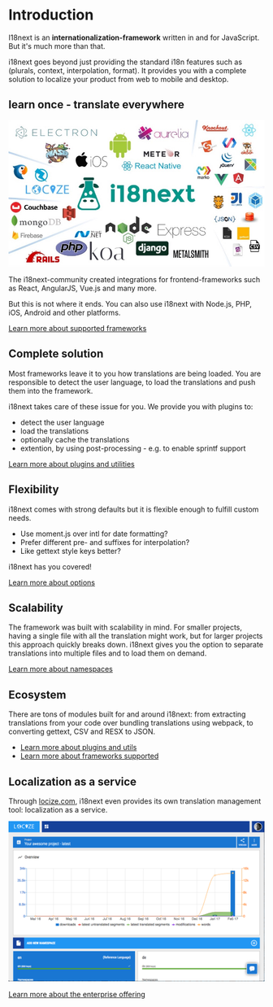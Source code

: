# Introduction

I18next is an **internationalization-framework** written in and for JavaScript. But it's much more than that.

i18next goes beyond just providing the standard i18n features such as \(plurals, context, interpolation, format\). It provides you with a complete solution to localize your product from web to mobile and desktop.

## learn once - translate everywhere

![](.gitbook/assets/i18next-ecosystem.jpg)

The i18next-community created integrations for frontend-frameworks such as React, AngularJS, Vue.js and many more.

But this is not where it ends. You can also use i18next with Node.js, PHP, iOS, Android and other platforms.

[Learn more about supported frameworks](overview/supported-frameworks.md)

## Complete solution

Most frameworks leave it to you how translations are being loaded. You are responsible to detect the user language, to load the translations and push them into the framework.

i18next takes care of these issue for you. We provide you with plugins to:

* detect the user language
* load the translations
* optionally cache the translations
* extention, by using post-processing - e.g. to enable sprintf support

[Learn more about plugins and utilities](overview/plugins-and-utils.md)

## Flexibility

i18next comes with strong defaults but it is flexible enough to fulfill custom needs.

* Use moment.js over intl for date formatting?
* Prefer different pre- and suffixes for interpolation?
* Like gettext style keys better?

i18next has you covered!

[Learn more about options](overview/configuration-options.md)

## Scalability

The framework was built with scalability in mind. For smaller projects, having a single file with all the translation might work, but for larger projects this approach quickly breaks down. i18next gives you the option to separate translations into multiple files and to load them on demand.

[Learn more about namespaces](principles/namespaces.md)

## Ecosystem

There are tons of modules built for and around i18next: from extracting translations from your code over bundling translations using webpack, to converting gettext, CSV and RESX to JSON.

* [Learn more about plugins and utils](overview/plugins-and-utils.md)
* [Learn more about frameworks supported](overview/supported-frameworks.md)

## Localization as a service

Through [locize.com](http://locize.com/?utm_source=i18next_com&utm_medium=gitbook), i18next even provides its own translation management tool: localization as a service.

![](.gitbook/assets/dashboard.png)

[Learn more about the enterprise offering](overview/for-enterprises.md)

